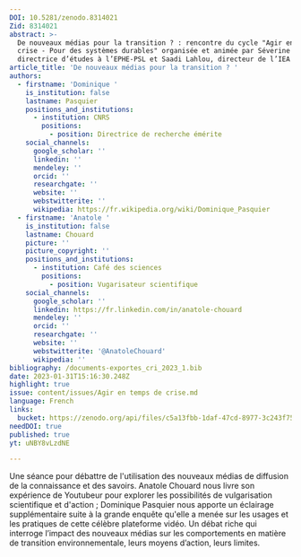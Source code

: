 ```yaml
---
DOI: 10.5281/zenodo.8314021
Zid: 8314021
abstract: >-
  De nouveaux médias pour la transition ? : rencontre du cycle "Agir en temps de
  crise - Pour des systèmes durables" organisée et animée par Séverine Mathieu,
  directrice d’études à l’EPHE-PSL et Saadi Lahlou, directeur de l’IEA de Paris
article_title: 'De nouveaux médias pour la transition ? '
authors:
  - firstname: 'Dominique '
    is_institution: false
    lastname: Pasquier
    positions_and_institutions:
      - institution: CNRS
        positions:
          - position: Directrice de recherche émérite
    social_channels:
      google_scholar: ''
      linkedin: ''
      mendeley: ''
      orcid: ''
      researchgate: ''
      website: ''
      webstwitterite: ''
      wikipedia: https://fr.wikipedia.org/wiki/Dominique_Pasquier
  - firstname: 'Anatole '
    is_institution: false
    lastname: Chouard
    picture: ''
    picture_copyright: ''
    positions_and_institutions:
      - institution: Café des sciences
        positions:
          - position: Vugarisateur scientifique
    social_channels:
      google_scholar: ''
      linkedin: https://fr.linkedin.com/in/anatole-chouard
      mendeley: ''
      orcid: ''
      researchgate: ''
      website: ''
      webstwitterite: '@AnatoleChouard'
      wikipedia: ''
bibliography: /documents-exportes_cri_2023_1.bib
date: 2023-01-31T15:16:30.248Z
highlight: true
issue: content/issues/Agir en temps de crise.md
language: French
links:
  bucket: https://zenodo.org/api/files/c5a13fbb-1daf-47cd-8977-3c243f754d7c
needDOI: true
published: true
yt: uNBY8vLzdNE

---
```


Une séance pour débattre de l'utilisation des nouveaux médias de diffusion de la connaissance et des savoirs.
Anatole Chouard nous livre son expérience de Youtubeur pour explorer les possibilités de vulgarisation scientifique et d'action ; Dominique Pasquier nous apporte un éclairage supplémentaire suite à la grande enquête qu'elle a menée sur les usages et les pratiques de cette célèbre plateforme vidéo. Un débat riche qui interroge l’impact des nouveaux médias sur les comportements en matière de transition environnementale, leurs moyens d’action, leurs limites.



<Youtube yt="uNBY8vLzdNE" caption ="De nouveaux médias pour la transition"></Youtube>